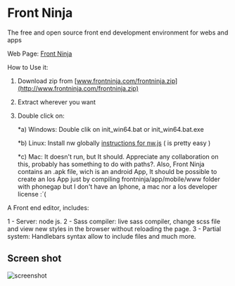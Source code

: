 # Front Ninja

The free and open source front end development environment for webs and apps

Web Page: [Front Ninja](http://www.frontninja.com/)

How to Use it:

1) Download zip from [www.frontninja.com/frontninja.zip](http://www.frontninja.com/frontninja.zip)

2) Extract wherever you want

3) Double click on:
   
   *a) Windows: Double clik on init_win64.bat or init_win64.bat.exe
   
   *b) Linux: Install nw globally [instructions for nw.js](https://github.com/nwjs/nw.js) ( is pretty easy )
   
   *c) Mac: It doesn't run, but It should. Appreciate any collaboration on this, probably has something to do with paths?. Also, Front Ninja contains an .apk file, wich is an android App, It should be possible to create an Ios App just by compiling frontninja/app/mobile/www folder with phonegap but I don't have an Iphone, a mac nor a Ios developer license :´(

A Front end editor, includes:

1 - Server: node js.
2 - Sass compiler: live sass compiler, change scss file and view new styles in the browser without reloading the page.
3 - Partial system: Handlebars syntax allow to include files and much more.

## Screen shot

![screenshot](http://www.frontninja.com/img/fn.jpg)
